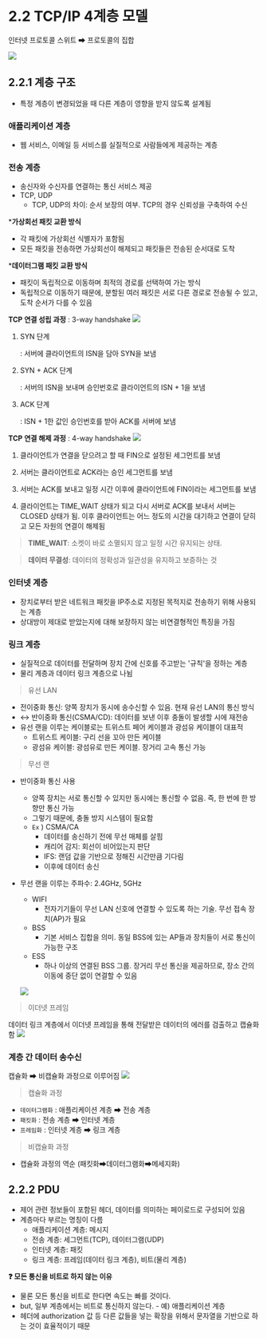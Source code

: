 # 2.2 TCP/IP 4계층 모델
인터넷 프로토콜 스위트 ➡ 프로토콜의 집합

![](2023-04-19-11-18-25.png)
## 2.2.1 계층 구조
- 특정 계층이 변경되었을 때 다른 계층이 영향을 받지 않도록 설계됨
### 애플리케이션 계층
- 웹 서비스, 이메일 등 서비스를 실질적으로 사람들에게 제공하는 계층
### 전송 계층
- 송신자와 수신자를 연결하는 통신 서비스 제공
- TCP, UDP
  - TCP, UDP의 차이: 순서 보장의 여부. TCP의 경우 신뢰성을 구축하여 수신
  
***가상회선 패킷 교환 방식**
- 각 패킷에 가상회선 식별자가 포함됨
- 모든 패킷을 전송하면 가상회선이 해제되고 패킷들은 전송된 순서대로 도착

***데이터그램 패킷 교환 방식**
- 패킷이 독립적으로 이동하며 최적의 경로를 선택하여 가는 방식
- 독립적으로 이동하기 때문에, 분할된 여러 패킷은 서로 다른 경로로 전송될 수 있고, 도착 순서가 다를 수 있음

**TCP 연결 성립 과정**
: 3-way handshake
![](2023-04-23-02-37-15.png)
1. SYN 단계
   
   : 서버에 클라이언트의 ISN을 담아 SYN을 보냄
2. SYN + ACK 단계
   
   : 서버의 ISN을 보내며 승인번호로 클라이언트의 ISN + 1을 보냄
3. ACK 단계

   : ISN + 1한 값인 승인번호를 받아 ACK를 서버에 보냄

**TCP 연결 해제 과정**
: 4-way handshake
![](2023-04-23-02-55-23.png)
1. 클라이언트가 연결을 닫으려고 할 때 FIN으로 설정된 세그먼트를 보냄
   
2. 서버는 클라이언트로 ACK라는 승인 세그먼트를 보냄
   
3. 서버는 ACK를 보내고 일정 시간 이후에 클라이언트에 FIN이라는 세그먼트를 보냄
   
4. 클라이언트는 TIME_WAIT 상태가 되고 다시 서버로 ACK를 보내서 서버는 CLOSED 상태가 됨. 이후 클라이언트는 어느 정도의 시간을 대기하고 연결이 닫히고 모든 자원의 연결이 해제됨

> **TIME_WAIT**: 
소켓이 바로 소멸되지 않고 일정 시간 유지되는 상태.

>**데이터 무결성**: 
데이터의 정확성과 일관성을 유지하고 보증하는 것

### 인터넷 계층
- 장치로부터 받은 네트워크 패킷을 IP주소로 지정된 목적지로 전송하기 위해 사용되는 계층
- 상대방이 제대로 받았는지에 대해 보장하지 않는 비연결형적인 특징을 가짐

### 링크 계층
- 실질적으로 데이터를 전달하며 장치 간에 신호를 주고받는 '규칙'을 정하는 계층
- 물리 계층과 데이터 링크 계층으로 나뉨
> 유선 LAN
   - 전이중화 통신: 양쪽 장치가 동시에 송수신할 수 있음. 현재 유선 LAN의 통신 방식
   - ↔ 반이중화 통신(CSMA/CD): 데이터를 보낸 이후 충돌이 발생할 시에 재전송
   - 유선 랜을 이루는 케이블로는 트위스트 페어 케이블과 광섬유 케이블이 대표적
     - 트위스트 케이블: 구리 선을 꼬아 만든 케이블
     - 광섬유 케이블: 광섬유로 만든 케이블. 장거리 고속 통신 가능
> 무선 랜
  - 반이중화 통신 사용
    - 양쪽 장치는 서로 통신할 수 있지만 동시에는 통신할 수 없음. 즉, 한 번에 한 방향만 통신 가능
    - 그렇기 때문에, 충돌 방지 시스템이 필요함
    - ```Ex``` ) CSMA/CA
      - 데이터를 송신하기 전에 무선 매체를 살핌
      - 캐리어 감지: 회선이 비어있는지 판단
      - IFS: 랜덤 값을 기반으로 정해진 시간만큼 기다림
      - 이후에 데이터 송신
  - 무선 랜을 이루는 주파수: 2.4GHz, 5GHz
    - WIFI
      - 전자기기들이 무선 LAN 신호에 연결할 수 있도록 하는 기술. 무선 접속 장치(AP)가 필요
    - BSS
      - 기본 서비스 집합을 의미. 동일 BSS에 있는 AP들과 장치들이 서로 통신이 가능한 구조
    - ESS
      - 하나 이상의 연결된 BSS 그룹. 장거리 무선 통신을 제공하므로, 장소 간의 이동에 중단 없이 연결할 수 있음

    ![](2023-04-23-17-11-48.png)

>이더넷 프레임
  
  데이터 링크 계층에서 이더넷 프레임을 통해 전달받은 데이터의 에러를 검출하고 캡슐화함
  ![](2023-04-23-17-23-14.png)

### 계층 간 데이터 송수신
캡슐화 ➡ 비캡슐화 과정으로 이루어짐
![](![](2023-04-23-17-29-53.png).png)
> 캡슐화 과정
  - `데이터그램화` : 애플리케이션 계층 ➡ 전송 계층
  - `패킷화` : 전송 계층 ➡ 인터넷 계층
  - `프레임화` : 인터넷 계층 ➡ 링크 계층
> 비캡슐화 과정
  - 캡슐화 과정의 역순 (패킷화➡데이터그램화➡메세지화)

## 2.2.2 PDU
- 제어 관련 정보들이 포함된 헤더, 데이터를 의미하는 페이로드로 구성되어 있음
- 계층마다 부르는 명칭이 다름
  -  애플리케이션 계층: 메시지
  -  전송 계층: 세그먼트(TCP), 데이터그램(UDP)
  -  인터넷 계층: 패킷
  -  링크 계층: 프레임(데이터 링크 계층), 비트(물리 계층)

**❓ 모든 통신을 비트로 하지 않는 이유**
- 물론 모든 통신을 비트로 한다면 속도는 빠를 것이다.
- but, 일부 계층에서는 비트로 통신하지 않는다. - 예) 애플리케이션 계층
- 헤더에 authorization 값 등 다른 값들을 넣는 확장을 위해서 문자열을 기반으로 하는 것이 효율적이기 때문